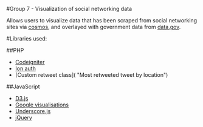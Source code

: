 #Group 7 - Visualization of social networking data

Allows users to visualize data that has been scraped from social networking sites via
[cosmos](http://www.cs.cf.ac.uk/cosmos/ "cosmos"), and overlayed with government data from [data.gov](http://data.gov.uk/ "data.gov").

#Libraries used:

##PHP
- [Codeigniter](http://ellislab.com/codeigniter "Codeigniter")
- [Ion auth](http://benedmunds.com/ion_auth/ "ion auth")
- [Custom retweet class]( "Most retweeted tweet by location")

##JavaScript
- [D3.js](http://d3js.org/ "d3.js")
- [Google visualisations](https://developers.google.com/chart/ "Google visualisations")
- [Underscore.js](http://underscorejs.org/ "Underscore.js")
- [jQuery](http://jquery.com/ "jQuery")
